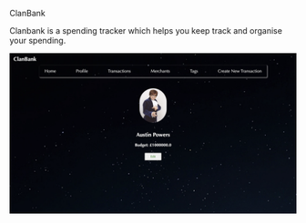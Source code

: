 ClanBank

Clanbank is a spending tracker which helps you keep track and organise your spending.








![Alt text](static/screenshots/profile.png?raw=true "CLANBANK")
